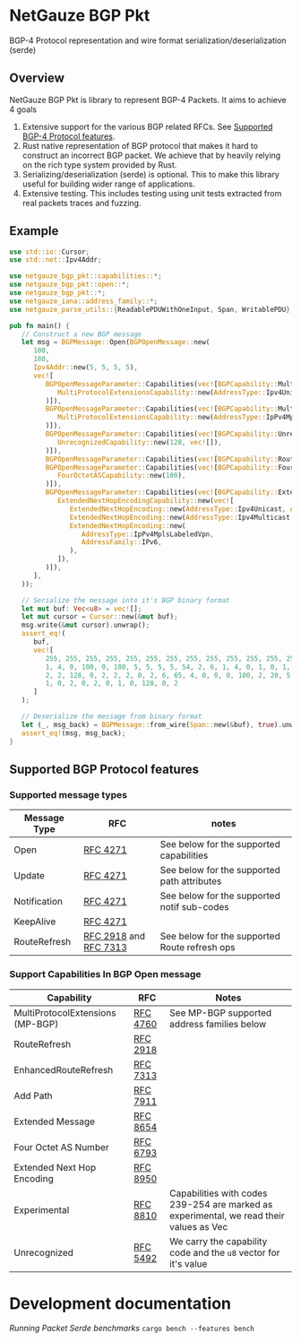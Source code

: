 # NetGauze BGP Pkt

BGP-4 Protocol representation and wire format serialization/deserialization (serde)

## Overview

NetGauze BGP Pkt is library to represent BGP-4 Packets. It aims to achieve 4 goals

1. Extensive support for the various BGP related RFCs.
   See [Supported BGP-4 Protocol features](#Supported-BGP-Protocol-features).
2. Rust native representation of BGP protocol that makes it hard to construct an incorrect BGP packet. We achieve that
   by heavily relying on the rich type system provided by Rust.
3. Serializing/deserialization (serde) is optional. This to make this library useful for building wider range of
   applications.
4. Extensive testing. This includes testing using unit tests extracted from real packets traces and fuzzing.
           
## Example
       

```rust
use std::io::Cursor;
use std::net::Ipv4Addr;

use netgauze_bgp_pkt::capabilities::*;
use netgauze_bgp_pkt::open::*;
use netgauze_bgp_pkt::*;
use netgauze_iana::address_family::*;
use netgauze_parse_utils::{ReadablePDUWithOneInput, Span, WritablePDU};

pub fn main() {
   // Construct a new BGP message
   let msg = BGPMessage::Open(BGPOpenMessage::new(
      100,
      180,
      Ipv4Addr::new(5, 5, 5, 5),
      vec![
         BGPOpenMessageParameter::Capabilities(vec![BGPCapability::MultiProtocolExtensions(
            MultiProtocolExtensionsCapability::new(AddressType::Ipv4Unicast),
         )]),
         BGPOpenMessageParameter::Capabilities(vec![BGPCapability::MultiProtocolExtensions(
            MultiProtocolExtensionsCapability::new(AddressType::IpPv4MplsLabeledVpn),
         )]),
         BGPOpenMessageParameter::Capabilities(vec![BGPCapability::Unrecognized(
            UnrecognizedCapability::new(128, vec![]),
         )]),
         BGPOpenMessageParameter::Capabilities(vec![BGPCapability::RouteRefresh]),
         BGPOpenMessageParameter::Capabilities(vec![BGPCapability::FourOctetAS(
            FourOctetASCapability::new(100),
         )]),
         BGPOpenMessageParameter::Capabilities(vec![BGPCapability::ExtendedNextHopEncoding(
            ExtendedNextHopEncodingCapability::new(vec![
               ExtendedNextHopEncoding::new(AddressType::Ipv4Unicast, AddressFamily::IPv6),
               ExtendedNextHopEncoding::new(AddressType::Ipv4Multicast, AddressFamily::IPv6),
               ExtendedNextHopEncoding::new(
                  AddressType::IpPv4MplsLabeledVpn,
                  AddressFamily::IPv6,
               ),
            ]),
         )]),
      ],
   ));

   // Serialize the message into it's BGP binary format
   let mut buf: Vec<u8> = vec![];
   let mut cursor = Cursor::new(&mut buf);
   msg.write(&mut cursor).unwrap();
   assert_eq!(
      buf,
      vec![
         255, 255, 255, 255, 255, 255, 255, 255, 255, 255, 255, 255, 255, 255, 255, 255, 0, 83,
         1, 4, 0, 100, 0, 180, 5, 5, 5, 5, 54, 2, 6, 1, 4, 0, 1, 0, 1, 2, 6, 1, 4, 0, 1, 0, 128,
         2, 2, 128, 0, 2, 2, 2, 0, 2, 6, 65, 4, 0, 0, 0, 100, 2, 20, 5, 18, 0, 1, 0, 1, 0, 2, 0,
         1, 0, 2, 0, 2, 0, 1, 0, 128, 0, 2
      ]
   );

   // Deserialize the message from binary format
   let (_, msg_back) = BGPMessage::from_wire(Span::new(&buf), true).unwrap();
   assert_eq!(msg, msg_back);
}
```


## Supported BGP Protocol features

### Supported message types

| Message Type | RFC                                                                                                                     | notes                                         |
|--------------|-------------------------------------------------------------------------------------------------------------------------|-----------------------------------------------|
| Open         | [RFC 4271](https://datatracker.ietf.org/doc/html/rfc4271)                                                               | See below for the supported capabilities      |
| Update       | [RFC 4271](https://datatracker.ietf.org/doc/html/rfc4271)                                                               | See below for the supported path attributes   |
| Notification | [RFC 4271](https://datatracker.ietf.org/doc/html/rfc4271)                                                               | See below for the supported notif sub-codes   |
| KeepAlive    | [RFC 4271](https://datatracker.ietf.org/doc/html/rfc4271)                                                               |                                               |
| RouteRefresh | [RFC 2918](https://datatracker.ietf.org/doc/html/rfc2918) and [RFC 7313](https://datatracker.ietf.org/doc/html/rfc7313) | See below for the supported Route refresh ops |

### Support Capabilities In BGP Open message

| Capability                       | RFC                                                       | Notes                                                                                       |
|----------------------------------|-----------------------------------------------------------|---------------------------------------------------------------------------------------------|
| MultiProtocolExtensions (MP-BGP) | [RFC 4760](https://datatracker.ietf.org/doc/html/rfc4760) | See MP-BGP supported address families below                                                 |
| RouteRefresh                     | [RFC 2918](https://datatracker.ietf.org/doc/html/rfc2918) |                                                                                             |
| EnhancedRouteRefresh             | [RFC 7313](https://datatracker.ietf.org/doc/html/rfc7313) |                                                                                             |
| Add Path                         | [RFC 7911](https://datatracker.ietf.org/doc/html/RFC7911) |                                                                                             |
| Extended Message                 | [RFC 8654](https://datatracker.ietf.org/doc/html/RFC8654) |                                                                                             |
| Four Octet AS Number             | [RFC 6793](https://datatracker.ietf.org/doc/html/RFC6793) |                                                                                             |
| Extended Next Hop Encoding       | [RFC 8950](https://datatracker.ietf.org/doc/html/rfc8950) |                                                                                             |
| Experimental                     | [RFC 8810](https://datatracker.ietf.org/doc/html/RFC8810) | Capabilities with codes 239-254 are marked as experimental, we read their values as Vec<u8> |
| Unrecognized                     | [RFC 5492](https://datatracker.ietf.org/doc/html/rfc5492) | We carry the capability code and the `u8` vector for it's value                             |

# Development documentation

*Running Packet Serde benchmarks*
```cargo bench --features bench```
